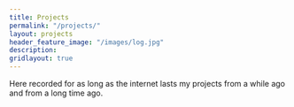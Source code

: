 ```yaml
---
title: Projects
permalink: "/projects/"
layout: projects
header_feature_image: "/images/log.jpg"
description: 
gridlayout: true
---
```


Here recorded for as long as the internet lasts my projects from a while ago and from a long time ago.
